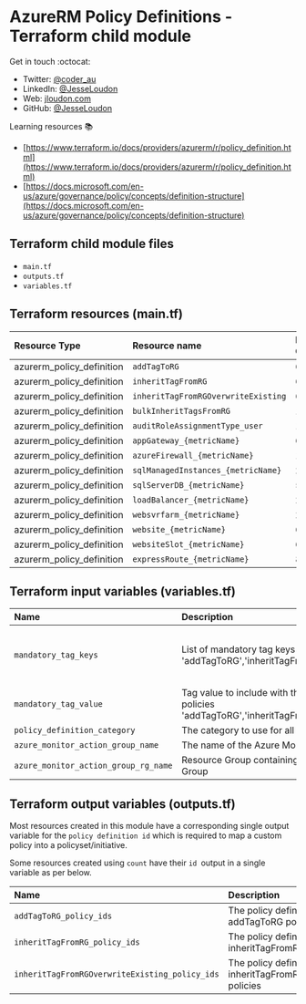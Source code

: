 # AzureRM Policy Definitions - Terraform child module

Get in touch :octocat:

* Twitter: [@coder_au](https://twitter.com/coder_au)
* LinkedIn: [@JesseLoudon](https://www.linkedin.com/in/jesseloudon/)
* Web: [jloudon.com](https://jloudon.com)
* GitHub: [@JesseLoudon](https://github.com/jesseloudon)

Learning resources :books:

* [https://www.terraform.io/docs/providers/azurerm/r/policy_definition.html](https://www.terraform.io/docs/providers/azurerm/r/policy_definition.html)
* [https://docs.microsoft.com/en-us/azure/governance/policy/concepts/definition-structure](https://docs.microsoft.com/en-us/azure/governance/policy/concepts/definition-structure)

## Terraform child module files

* `main.tf`
* `outputs.tf`
* `variables.tf`

## Terraform resources (main.tf)

| Resource Type             | Resource name                              | Deployment Count
|:--------------------------|:-------------------------------------------|:------
| azurerm_policy_definition | `addTagToRG`                               | 6
| azurerm_policy_definition | `inheritTagFromRG`                         | 6
| azurerm_policy_definition | `inheritTagFromRGOverwriteExisting`        | 6
| azurerm_policy_definition | `bulkInheritTagsFromRG`                    | 1
| azurerm_policy_definition | `auditRoleAssignmentType_user`             | 1
| azurerm_policy_definition | `appGateway_{metricName}`                  | 6
| azurerm_policy_definition | `azureFirewall_{metricName}`               | 1
| azurerm_policy_definition | `sqlManagedInstances_{metricName}`         | 2
| azurerm_policy_definition | `sqlServerDB_{metricName}`                 | 5
| azurerm_policy_definition | `loadBalancer_{metricName}`                | 2
| azurerm_policy_definition | `websvrfarm_{metricName}`                  | 2
| azurerm_policy_definition | `website_{metricName}`                     | 6
| azurerm_policy_definition | `websiteSlot_{metricName}`                 | 6
| azurerm_policy_definition | `expressRoute_{metricName}`                | 8


## Terraform input variables (variables.tf)

| Name            | Description | Type | Default Value
|:----------------|:------------|:-----|:---------
| `mandatory_tag_keys`| List of mandatory tag keys used by policies 'addTagToRG','inheritTagFromRG','bulkInheritTagsFromRG' | `list` | "Application", "CostCentre", "Environment", "ManagedBy", "Owner", "Support"
| `mandatory_tag_value` | Tag value to include with the mandatory tag keys used by policies 'addTagToRG','inheritTagFromRG','bulkInheritTagsFromRG' | `string` | "TBC"
| `policy_definition_category` | The category to use for all Policy Definitions | `string` | "Custom"
| `azure_monitor_action_group_name` | The name of the Azure Monitor Action Group | `string` | "AlertOperationsGroup"
| `azure_monitor_action_group_rg_name` | Resource Group containing the Azure Monitor Action Group | `string` | "AzMonitorAlertGroups"

## Terraform output variables (outputs.tf)

Most resources created in this module have a corresponding single output variable for the `policy definition id` which is required to map a custom policy into a policyset/initiative.

Some resources created using `count` have their `id `output in a single variable as per below.

| Name                     | Description             | Value
|:-------------------------|:------------------------|:----------
| `addTagToRG_policy_ids` | The policy definition ids for addTagToRG policies | azurerm_policy_definition.addTagToRG.*.id
| `inheritTagFromRG_policy_ids` | The policy definition ids for inheritTagFromRG policies | azurerm_policy_definition.inheritTagFromRG.*.id
| `inheritTagFromRGOverwriteExisting_policy_ids` | The policy definition ids for inheritTagFromRGOverwriteExisting policies | azurerm_policy_definition.inheritTagFromRGOverwriteExisting.*.id